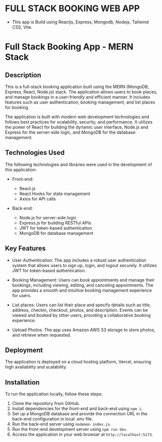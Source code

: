 # FULL STACK BOOKING WEB APP

- This app is Build using Reactjs, Express, Mongodb, Nodejs, Tailwind CSS, Vite.

# Full Stack Booking App - MERN Stack

## Description

This is a full-stack booking application built using the MERN (MongoDB, Express, React, Node.js) stack. The application allows users to book places, and manage bookings in a user-friendly and efficient manner. It includes features such as user authentication, booking management, and list places for booking.

The application is built with modern web development technologies and follows best practices for scalability, security, and performance. It utilizes the power of React for building the dynamic user interface, Node.js and Express for the server-side logic, and MongoDB for the database management.

## Technologies Used

The following technologies and libraries were used in the development of this application:

- Front-end:

  - React.js
  - React Hooks for state management
  - Axios for API calls

- Back-end:
  - Node.js for server-side logic
  - Express.js for building RESTful APIs
  - JWT for token-based authentication
  - MongoDB for database management

## Key Features

- User Authentication: The app includes a robust user authentication system that allows users to sign up, login, and logout securely. It utilizes JWT for token-based authentication.

- Booking Management: Users can book appointments and manage their bookings, including viewing, editing, and canceling appointments. The app provides a smooth and intuitive booking management experience for users.

- List places: Users can list their place and specify details such as title, address, checkin, checkout, photos, and description. Events can be viewed and booked by other users, providing a collaborative booking experience.

- Upload Photos: The app uses Amazon AWS S3 storage to store photos, and retrieve when requested.

## Deployment

The application is deployed on a cloud hosting platform, Vercel, ensuring high availability and scalability.

## Installation

To run the application locally, follow these steps:

1. Clone the repository from GitHub.
2. Install dependencies for the front-end and back-end using `npm i`.
3. Set up a MongoDB database and provide the connection URL in the back-end configuration in local .env file.
4. Run the back-end server using `nodemon index.js`.
5. Run the front-end development server using `npm run dev`.
6. Access the application in your web browser at `http://localhost:5173`.
